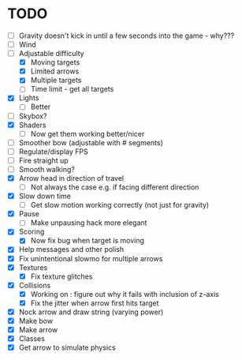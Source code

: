 # TODO
- [ ] Gravity doesn't kick in until a few seconds into the game - why???
- [ ] Wind
- [ ] Adjustable difficulty
  - [x] Moving targets
  - [x] Limited arrows
  - [x] Multiple targets
  - [ ] Time limit - get all targets
- [x] Lights
  - [ ] Better
- [ ] Skybox?
- [x] Shaders
  - [ ] Now get them working better/nicer
- [ ] Smoother bow (adjustable with # segments)
- [ ] Regulate/display FPS
- [ ] Fire straight up
- [ ] Smooth walking?
- [x] Arrow head in direction of travel
  - [ ] Not always the case e.g. if facing different direction
- [x] Slow down time
  - [ ] Get slow motion working correctly (not just for gravity)
- [x] Pause
  - [ ] Make unpausing hack more elegant
- [x] Scoring
  - [x] Now fix bug when target is moving
- [x] Help messages and other polish
- [x] Fix unintentional slowmo for multiple arrows
- [x] Textures
  - [x] Fix texture glitches
- [x] Collisions
  - [x] Working on : figure out why it fails with inclusion of z-axis
  - [x] Fix the jitter when arrow first hits target
- [x] Nock arrow and draw string (varying power)
- [x] Make bow
- [x] Make arrow
- [x] Classes
- [x] Get arrow to simulate physics
